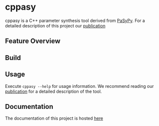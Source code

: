 # cppasy

cppasy is a C++ parameter synthesis tool derived from [PaSyPy](https://github.com/awiegel/PaSyPy). For a detailed description of this project our [publication](link/to/master_thesis)

## Feature Overview

## Build

## Usage

Execute `cppasy --help` for usage information. We recommend reading our [publication](link/to/master_thesis) for a detailed description of the tool.

## Documentation

The documentation of this project is hosted [here](https://nicolai9135.github.io/cppasy/)